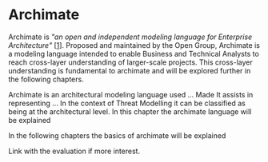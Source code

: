 # Archimate

Archimate is *"an open and independent modeling language for Enterprise Architecture"* \[[1]\].
Proposed and maintained by the Open Group, Archimate is a modeling language intended to enable Business and Technical Analysts to reach cross-layer understanding of larger-scale projects.
This cross-layer understanding is fundamental to archimate and will be explored further in the following chapters.


Archimate is an architectural modeling language used ...
Made 
It assists in representing ...
In the context of Threat Modelling it can be classified as being at the architectural level.
In this chapter the archimate language will be explained

In the following chapters the basics of archimate will be explained

Link with the evaluation if more interest.

[1]: https://www.opengroup.org/archimate-forum/archimate-overview